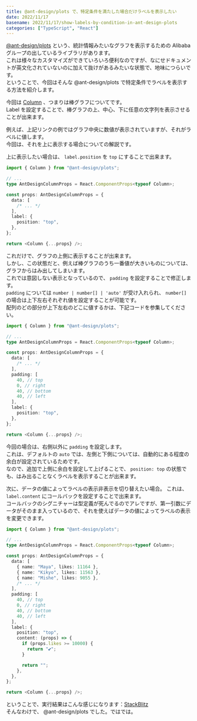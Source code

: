 ```yaml
---
title: @ant-design/plots で、特定条件を満たした場合だけラベルを表示したい
date: 2022/11/17
basename: 2022/11/17/show-labels-by-condition-in-ant-design-plots
categories: ["TypeScript", "React"]
---
```


[@ant-design/plots](https://yarnpkg.com/package/@ant-design/plots) という、統計情報みたいなグラフを表示するための Alibaba グループの出しているライブラリがあります。  
これは様々なカスタマイズができていろいろ便利なのですが、なにせドキュメントが英文化されていないのに加えて抜けがあるみたいな状態で、地味につらいです。  
ということで、今回はそんな @ant-design/plots で特定条件でラベルを表示する方法を紹介します。

今回は [Column](https://charts.ant.design/en/examples/column/basic#basic) 、つまりは棒グラフについてです。  
Label を設定することで、棒グラフの上、中心、下に任意の文字列を表示させることが出来ます。

例えば、上記リンクの例ではグラフ中央に数値が表示されていますが、それがラベルに値します。  
今回は、それを上に表示する場合についての解説です。

上に表示したい場合は、 `label.position` を `top` にすることで出来ます。

```typescript
import { Column } from "@ant-design/plots";

// ...
type AntDesignColumnProps = React.ComponentProps<typeof Column>;

const props: AntDesignColumnProps = {
  data: [
    /* ... */
  ],
  label: {
    position: "top",
  },
};

return <Column {...props} />;
```

これだけで、グラフの上側に表示することが出来ます。  
しかし、この状態だと、例えば棒グラフのうち一番値が大きいものについては、グラフからはみ出してしまいます。  
これでは意図しない表示となっているので、 `padding` を設定することで修正します。  
`padding` については `number | number[] | 'auto'` が受け入れられ、 `number[]` の場合は上下左右それぞれ値を設定することが可能です。  
配列のどの部分が上下左右のどこに値するかは、下記コードを参集してください。

```typescript
import { Column } from "@ant-design/plots";

// ...
type AntDesignColumnProps = React.ComponentProps<typeof Column>;

const props: AntDesignColumnProps = {
  data: [
    /* ... */
  ],
  padding: [
    40, // top
    0, // right
    40, // bottom
    40, // left
  ],
  label: {
    position: "top",
  },
};

return <Column {...props} />;
```

今回の場合は、右側以外に `padding` を設定します。  
これは、デフォルトの `auto` では、左側と下側については、自動的にある程度の余白が設定されているためです。  
なので、追加で上側に余白を設定して上げることで、 `position: top` の状態でも、はみ出ることなくラベルを表示することが出来ます。

次に、データの値によってラベルの表示非表示を切り替えたい場合。
これは、 `label.content` にコールバックを設定することで出来ます。  
コールバックのシグニチャーは型定義が死んでるのでアレですが、第一引数にデータがそのまま入っているので、それを使えばデータの値によってラベルの表示を変更できます。

```typescript
import { Column } from "@ant-design/plots";

// ...
type AntDesignColumnProps = React.ComponentProps<typeof Column>;

const props: AntDesignColumnProps = {
  data: [
    { name: "Maya", likes: 11164 },
    { name: "Kikyo", likes: 11563 },
    { name: "Mishe", likes: 9055 },
    /* ... */
  ],
  padding: [
    40, // top
    0, // right
    40, // bottom
    40, // left
  ],
  label: {
    position: "top",
    content: (props) => {
      if (props.likes >= 10000) {
        return "💕";
      }

      return "";
    },
  },
};

return <Column {...props} />;
```

ということで、実行結果はこんな感じになります：[StackBlitz](https://stackblitz.com/edit/react-hwjcea?file=index.js)  
そんなわけで、 @ant-design/plots でした。ではでは。
